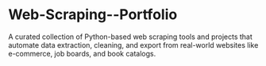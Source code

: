 # Web-Scraping--Portfolio
 A curated collection of Python-based web scraping tools and projects that automate data extraction, cleaning, and export from real-world websites like e-commerce, job boards, and book catalogs.
